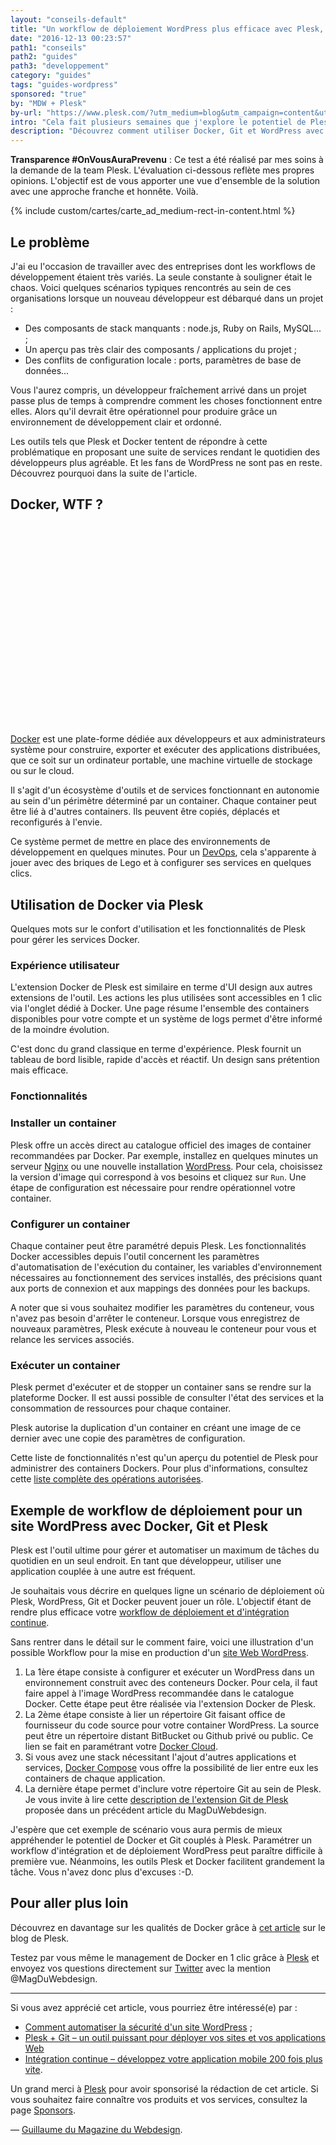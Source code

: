 ```yaml
---
layout: "conseils-default"
title: "Un workflow de déploiement WordPress plus efficace avec Plesk, Docker et Git"
date: "2016-12-13 00:23:57"
path1: "conseils"
path2: "guides"
path3: "developpement"
category: "guides"
tags: "guides-wordpress"
sponsored: "true"
by: "MDW + Plesk"
by-url: "https://www.plesk.com/?utm_medium=blog&utm_campaign=content&utm_source=magazineduwebdesign"
intro: "Cela fait plusieurs semaines que j'explore le potentiel de Plesk. J'ai testé pour vous les bénéfices d'utiliser Plesk pour [automatiser la sécurité d'un site WordPress](http://www.magazineduwebdesign.com/conseils/guides/comment-automatiser-la-securite-d-un-site-wordpress/). Nous avons également vu que Plesk était adapté pour [travailler avec un répertoire Git](http://www.magazineduwebdesign.com/conseils/guides/plesk-git-un-outil-puissant-pour-deployer-vos-sites-et-applications-web/). Afin de garder le rythme, j'ai souhaité mettre à l'épreuve l'extension Docker de Plesk. L'objectif de cet article est de présenter l'outil, l'expérience utilisateur proposée, la technicité et les avantages que l'on peut en retirer en tant que développeur WordPress."
description: "Découvrez comment utiliser Docker, Git et WordPress avec l'outil Plesk."
---
```

 **Transparence #OnVousAuraPrevenu** : Ce test a été réalisé par mes soins à la demande de la team Plesk. L'évaluation ci-dessous reflète mes propres opinions. L'objectif est de vous apporter une vue d'ensemble de la solution avec une approche franche et honnête. Voilà.

{% include custom/cartes/carte_ad_medium-rect-in-content.html %}

## Le problème

J'ai eu l'occasion de travailler avec des entreprises dont les workflows de développement étaient très variés. La seule constante à souligner était le chaos. Voici quelques scénarios typiques rencontrés au sein de ces organisations lorsque un nouveau développeur est débarqué dans un projet :

- Des composants de stack manquants : node.js, Ruby on Rails, MySQL... ;
- Un aperçu pas très clair des composants / applications du projet ;
- Des conflits de configuration locale : ports, paramètres de base de données...

Vous l'aurez compris, un développeur fraîchement arrivé dans un projet passe plus de temps à comprendre comment les choses fonctionnent entre elles. Alors qu'il devrait être opérationnel pour produire grâce un environnement de développement clair et ordonné.

Les outils tels que Plesk et Docker tentent de répondre à cette problématique en proposant une suite de services rendant le quotidien des développeurs plus agréable. Et les fans de WordPress ne sont pas en reste. Découvrez pourquoi dans la suite de l'article.

## Docker, WTF ?

<svg version="1.1" id="Layer_1" xmlns="http://www.w3.org/2000/svg" xmlns:xlink="http://www.w3.org/1999/xlink" x="0px" y="0px"
	 viewBox="0 0 529 338.5" style="enable-background:new 0 0 529 338.5;" xml:space="preserve">
<style type="text/css">
	.st0{clip-path:url(#SVGID_2_);fill:#16A3C6;}
	.st1{clip-path:url(#SVGID_4_);fill:#16A3C6;}
	.st2{clip-path:url(#SVGID_6_);fill:#16A3C6;}
	.st3{clip-path:url(#SVGID_8_);fill:#269EC7;}
	.st4{clip-path:url(#SVGID_10_);fill:#16A3C6;}
	.st5{clip-path:url(#SVGID_12_);fill:#269EC7;}
	.st6{clip-path:url(#SVGID_14_);fill:#16A3C6;}
	.st7{clip-path:url(#SVGID_16_);fill:#37ACCD;}
	.st8{clip-path:url(#SVGID_18_);fill:#42B2D0;}
	.st9{clip-path:url(#SVGID_20_);fill:#37ACCD;}
	.st10{clip-path:url(#SVGID_22_);fill:#79C9DF;}
	.st11{clip-path:url(#SVGID_24_);fill:#269EC7;}
	.st12{clip-path:url(#SVGID_26_);fill:#42B2D0;}
	.st13{clip-path:url(#SVGID_28_);fill:#1D8BB7;}
	.st14{clip-path:url(#SVGID_30_);fill:#3B4D54;}
	.st15{fill:#1594CD;}
	.st16{clip-path:url(#SVGID_34_);fill:#1594CD;}
	.st17{fill:#15A2D6;}
	.st18{fill:#42B2D0;}
	.st19{fill:#3B4D54;}
	.st20{fill:#269EC7;}
	.st21{clip-path:url(#SVGID_36_);fill:#D4E6E6;}
	.st22{clip-path:url(#SVGID_38_);fill:#3B4D54;}
	.st23{clip-path:url(#SVGID_40_);fill:#BFD9DA;}
	.st24{clip-path:url(#SVGID_42_);fill:#D4E6E6;}
	.st25{clip-path:url(#SVGID_44_);fill:#25A3C9;}
	.st26{clip-path:url(#SVGID_46_);fill:#42B2D0;}
	.st27{clip-path:url(#SVGID_48_);fill:#79C9DF;}
	.st28{clip-path:url(#SVGID_50_);fill:#42B2D0;}
	.st29{clip-path:url(#SVGID_52_);fill:#79C9DF;}
</style>
<g>
	<g>
		<g>
			<defs>
				<path id="SVGID_1_" d="M118.1,273.5c-0.3,2.9-0.9,4.9-0.9,4.9c-11.8-11.8-21.5-6.6-23,0c-1.4,5.7,8.9,12.1,23.5,11.2
					c26.4-1.4,44.2,9.2,44.2,9.2H215c0,0-17.8-10.6-44.2-9.2c-14.6,0.9-25-5.5-23.5-11.2c1.7-6.9,11.5-12.1,23.2,0
					c0,0,4.6-15.8-8.9-23.3c-4.2-2.3-9.6-3.7-15.1-3.7C134.8,251.5,122.4,257.5,118.1,273.5"/>
			</defs>
			<clipPath id="SVGID_2_">
				<use xlink:href="#SVGID_1_"  style="overflow:visible;"/>
			</clipPath>
			<rect x="89.1" y="246.5" class="st0" width="130.9" height="57.3"/>
		</g>
	</g>
</g>
<g>
	<g>
		<g>
			<defs>
				<path id="SVGID_3_" d="M65,273.5c-0.3,2.9-0.9,4.9-0.9,4.9c-11.8-11.8-21.5-6.6-23,0c-1.4,5.7,8.9,12.1,23.5,11.2
					c26.4-1.4,44.2,9.2,44.2,9.2H162c0,0-17.8-10.6-44.2-9.2c-14.6,0.9-25-5.5-23.5-11.2c1.7-6.9,11.5-12.1,23.2,0
					c0,0,4.6-15.8-8.9-23.3c-4.2-2.3-9.6-3.7-15.1-3.7C81.8,251.5,69.3,257.5,65,273.5"/>
			</defs>
			<clipPath id="SVGID_4_">
				<use xlink:href="#SVGID_3_"  style="overflow:visible;"/>
			</clipPath>
			<rect x="36" y="246.5" class="st1" width="130.9" height="57.3"/>
		</g>
	</g>
</g>
<g>
	<g>
		<g>
			<defs>
				<path id="SVGID_5_" d="M171.1,273.5c-0.3,2.9-0.9,4.9-0.9,4.9c-11.8-11.8-21.5-6.6-23,0c-1.4,5.7,8.9,12.1,23.5,11.2
					c26.4-1.4,44.2,9.2,44.2,9.2H268c0,0-17.8-10.6-44.2-9.2c-14.6,0.9-25-5.5-23.5-11.2c1.7-6.9,11.5-12.1,23.2,0
					c0,0,4.6-15.8-8.9-23.3c-4.2-2.3-9.6-3.7-15.1-3.7C187.9,251.5,175.4,257.5,171.1,273.5"/>
			</defs>
			<clipPath id="SVGID_6_">
				<use xlink:href="#SVGID_5_"  style="overflow:visible;"/>
			</clipPath>
			<rect x="142.2" y="246.5" class="st2" width="130.9" height="57.3"/>
		</g>
	</g>
</g>
<g>
	<g>
		<g>
			<defs>
				<path id="SVGID_7_" d="M79.6,274.9c0.9,1,1.4,1.5,1.4,1.5C80.5,275.8,80,275.3,79.6,274.9 M16.8,289.9c7.2,6.3,20.9,9.5,39,9.5
					h53.1c0,0,24.7-17.5-1.7-16.1c-14.6,0.9-26.7,2-25.2-3.7c1.6-6.6-11.4-14.5-2.3-4.7c-3.6-3.7-13.6-13.5-24.4-19.4
					c-4.7-2.7-9.8-3.9-14.8-3.9C20.6,251.6,2.4,270.2,16.8,289.9"/>
			</defs>
			<clipPath id="SVGID_8_">
				<use xlink:href="#SVGID_7_"  style="overflow:visible;"/>
			</clipPath>
			<rect x="6.6" y="246.6" class="st3" width="117.7" height="57.8"/>
		</g>
	</g>
</g>
<g>
	<g>
		<g>
			<defs>
				<path id="SVGID_9_" d="M327.5,255.1c-13.5,7.5-8.9,23.3-8.9,23.3c11.8-12.1,21.5-6.9,23.2,0c1.4,5.7-8.9,12.1-23.5,11.2
					c-26.4-1.4-44.2,9.2-44.2,9.2h53.1c0,0,17.8-10.6,44.2-9.2c14.6,0.9,25-5.5,23.5-11.2c-1.4-6.6-11.2-11.8-23,0
					c0,0-0.6-2-0.9-4.9c-4.3-16-16.8-22-28.5-22C337.1,251.5,331.8,252.8,327.5,255.1"/>
			</defs>
			<clipPath id="SVGID_10_">
				<use xlink:href="#SVGID_9_"  style="overflow:visible;"/>
			</clipPath>
			<rect x="269.2" y="246.5" class="st4" width="130.9" height="57.3"/>
		</g>
	</g>
</g>
<g>
	<g>
		<g>
			<defs>
				<path id="SVGID_11_" d="M340.1,240.8c-20.4,11.2-13.5,35.3-13.5,35.3c18.1-18.1,32.7-10.3,35,0c2,8.6-13.5,18.1-35.9,16.9
					c-40.2-2.3-67.4,14.1-67.4,14.1H339c0,0,27.3-16.4,67.4-14.1c22.1,1.1,37.9-8.3,35.9-16.9c-2-10-16.6-17.8-34.7,0
					c0,0-0.9-2.9-1.1-7.5c-6.4-24.3-25.3-33.5-43.1-33.5C354.9,235.2,346.6,237.3,340.1,240.8"/>
			</defs>
			<clipPath id="SVGID_12_">
				<use xlink:href="#SVGID_11_"  style="overflow:visible;"/>
			</clipPath>
			<rect x="253.4" y="230.2" class="st5" width="194.1" height="81.9"/>
		</g>
	</g>
</g>
<g>
	<g>
		<g>
			<defs>
				<path id="SVGID_13_" d="M274.4,255.1c-13.5,7.5-8.9,23.3-8.9,23.3c11.8-12.1,21.5-6.9,23.2,0c1.4,5.7-8.9,12.1-23.5,11.2
					c-26.4-1.4-44.2,9.2-44.2,9.2h53.1c0,0,17.8-10.6,44.2-9.2c14.6,0.9,25-5.5,23.5-11.2c-1.4-6.6-11.2-11.8-23,0
					c0,0-0.6-2-0.9-4.9c-4.3-16-16.8-22-28.5-22C284,251.5,278.7,252.8,274.4,255.1"/>
			</defs>
			<clipPath id="SVGID_14_">
				<use xlink:href="#SVGID_13_"  style="overflow:visible;"/>
			</clipPath>
			<rect x="216.1" y="246.5" class="st6" width="130.9" height="57.3"/>
		</g>
	</g>
</g>
<g>
	<g>
		<g>
			<defs>
				<path id="SVGID_15_" d="M69.5,292.9c0,2.3-0.6,4-0.6,4c-9.8-10-17.8-5.7-19.2,0.3c-1.1,4.9,7.5,10,19.8,9.5
					c22.1-1.1,37,7.8,37,7.8H151c0,0-14.9-8.9-37-7.8c-12.3,0.6-20.9-4.6-19.8-9.5c1.4-5.7,9.5-10,19.2,0c0,0,3.7-13.2-7.5-19.5
					c-3.6-2-8.1-3.1-12.8-3.1C83.3,274.6,73,279.6,69.5,292.9"/>
			</defs>
			<clipPath id="SVGID_16_">
				<use xlink:href="#SVGID_15_"  style="overflow:visible;"/>
			</clipPath>
			<rect x="44.6" y="269.6" class="st7" width="111.4" height="49.9"/>
		</g>
	</g>
</g>
<g>
	<g>
		<g>
			<defs>
				<path id="SVGID_17_" d="M32,292.9c0,2.3-0.6,4-0.6,4c-9.8-10-17.8-5.7-19.2,0.3c-1.1,4.9,7.5,10,19.8,9.5
					c22.1-1.1,37,7.8,37,7.8h44.5c0,0-14.9-8.9-37-7.8c-12.3,0.6-20.9-4.6-19.8-9.5c1.4-5.7,9.5-10,19.2,0c0,0,3.7-13.2-7.5-19.5
					c-3.6-2-8.1-3.1-12.8-3.1C45.9,274.6,35.5,279.6,32,292.9"/>
			</defs>
			<clipPath id="SVGID_18_">
				<use xlink:href="#SVGID_17_"  style="overflow:visible;"/>
			</clipPath>
			<rect x="7.1" y="269.6" class="st8" width="111.4" height="49.9"/>
		</g>
	</g>
</g>
<g>
	<g>
		<g>
			<defs>
				<path id="SVGID_19_" d="M112.6,294.2c0,2.3-0.6,4-0.6,4c-10-10-18.1-5.7-19.2,0.3c-1.1,4.9,7.5,10,19.8,9.5
					c22.1-1.1,37,7.8,37,7.8h44.5c0,0-14.9-8.9-37-7.8c-12.3,0.6-20.9-4.6-19.8-9.5c1.4-5.7,9.5-10,19.2,0c0,0,3.7-13.2-7.5-19.5
					c-3.6-2-8.1-3.1-12.8-3.1C126.5,275.8,116.1,280.8,112.6,294.2"/>
			</defs>
			<clipPath id="SVGID_20_">
				<use xlink:href="#SVGID_19_"  style="overflow:visible;"/>
			</clipPath>
			<rect x="87.7" y="270.8" class="st9" width="111.4" height="49.9"/>
		</g>
	</g>
</g>
<g>
	<g>
		<g>
			<defs>
				<path id="SVGID_21_" d="M25.6,274.8c-16.8,0-32.4,15.5-20.2,31.9c6,5.2,17.8,7.8,32.7,7.8h44.5c0,0-14.9-8.9-37-7.8
					c-12.3,0.6-20.9-4.6-19.8-9.5c1.4-5.7,9.5-10,19.2,0c0,0,3.7-13.2-7.5-19.5C33.8,275.7,29.7,274.8,25.6,274.8L25.6,274.8"/>
			</defs>
			<clipPath id="SVGID_22_">
				<use xlink:href="#SVGID_21_"  style="overflow:visible;"/>
			</clipPath>
			<rect x="-3.9" y="269.8" class="st10" width="91.6" height="49.7"/>
		</g>
	</g>
</g>
<g>
	<g>
		<g>
			<defs>
				<path id="SVGID_23_" d="M287.9,264.9c-16.4,9.2-10.6,29-10.6,29c14.3-14.9,26.1-8.6,28.1,0c1.7,7.2-10.9,14.9-28.7,14.1
					c-32.1-1.7-53.7,11.5-53.7,11.5h64.6c0,0,22.7-9.5,54.5-7.8c17.8,1.1,29.6-10.6,27.8-17.8c-2.3-8.6-14.1-14.9-28.4,0
					c0,0-0.6-2.6-0.9-6c-5.2-20-20.4-27.5-34.5-27.5C299.5,260.3,293,262,287.9,264.9"/>
			</defs>
			<clipPath id="SVGID_24_">
				<use xlink:href="#SVGID_23_"  style="overflow:visible;"/>
			</clipPath>
			<rect x="218.1" y="255.3" class="st11" width="157.1" height="69.1"/>
		</g>
	</g>
</g>
<g>
	<g>
		<g>
			<defs>
				<path id="SVGID_25_" d="M251.8,279c-11.2,6.3-7.5,19.5-7.5,19.5c9.8-10,17.8-5.7,19.2,0c1.1,4.9-7.5,10-19.8,9.5
					c-22.1-1.1-37,7.8-37,7.8h44.5c0,0,14.9-8.9,37-7.8c12.3,0.6,20.9-4.6,19.8-9.5c-1.4-6-9.5-10.3-19.2-0.3c0,0-0.6-1.7-0.6-4
					c-3.5-13.4-13.9-18.4-23.6-18.4C259.9,275.8,255.3,277,251.8,279"/>
			</defs>
			<clipPath id="SVGID_26_">
				<use xlink:href="#SVGID_25_"  style="overflow:visible;"/>
			</clipPath>
			<rect x="201.7" y="270.8" class="st12" width="111.4" height="49.9"/>
		</g>
	</g>
</g>
<g>
	<g>
		<g>
			<defs>
				<path id="SVGID_27_" d="M40,198.9c2,14.9,6.3,29,12.9,41.6l3.7,6.9c2.3,4,4.9,7.8,7.7,11.5c13.5,0.9,25.5,1.1,37,0.9
					c22.1-0.6,40.2-3.2,53.9-7.8c2-0.6,4.3,0.3,4.9,2.3c0.6,2-0.3,4.3-2.3,4.9c-1.7,0.6-3.7,1.1-5.7,1.7
					c-10.9,3.2-23.2,5.2-38.2,6.3h-2c-5.7,0.3-12.1,0.6-18.6,0.6c-7.2,0-14.3,0-22.1-0.6c27,30.4,69.7,48.8,122.5,48.8
					c96.1,0,179.6-36.5,228.1-117.2L40,198.9L40,198.9z"/>
			</defs>
			<clipPath id="SVGID_28_">
				<use xlink:href="#SVGID_27_"  style="overflow:visible;"/>
			</clipPath>
			<rect x="35" y="193.9" class="st13" width="391.9" height="127.2"/>
		</g>
	</g>
</g>
<g>
	<g>
		<g>
			<defs>
				<path id="SVGID_29_" d="M226.8,1v52H125.5v50.8H75v51.7H31.7l-0.6,7.8c-0.4,5-0.7,9.9-0.7,14.9v0.2c0,20.5,3.9,40.9,12.4,59.6
					l4.6,9.2l0.6,0.9c31,53.1,86.1,75.5,145.8,75.5c115.9,0,211.2-51.7,255.1-161.1c29.6,1.7,59.4-6.9,73.7-35l3.7-7.2l-6.9-4
					c-16.9-9.8-39.6-11.2-58.8-5.5c-2.6-20.4-15.8-38.2-31.8-51.1l-6.3-5.2l-5.5,6c-10.6,12.3-13.8,33-12.3,48.8
					c0.9,11.5,4.6,23.3,11.8,32.7c-5.5,3.2-11.8,5.7-17.2,7.8c-11.2,4-23.5,6-35.3,6h-25.5v-51.7H288l-0.3-0.3V1H226.8z"/>
			</defs>
			<clipPath id="SVGID_30_">
				<use xlink:href="#SVGID_29_"  style="overflow:visible;"/>
			</clipPath>
			<rect x="25.5" y="-4" class="st14" width="505.9" height="332.5"/>
		</g>
	</g>
</g>
<g>
	<g>
		<g>
			<path id="SVGID_31_" class="st15" d="M429.1,143.4c-12.3,10.9-38.4,21-65.1,21H39.5c-2.6,27.9,2.3,53.4,13.5,75.5l3.7,6.9
				c2.3,4,4.9,7.8,7.7,11.5c13.5,0.9,25.5,1.1,37,0.9c22.1-0.6,40.2-3.2,53.9-7.8c2-0.6,4.3,0.3,4.9,2.3c0.6,2-0.3,4.3-2.3,4.9
				c-1.7,0.6-3.7,1.1-5.7,1.7c-10.9,3.2-22.4,5.2-37.3,6H114h-1.7c-5.7,0.3-12.3,0.3-18.7,0.3c-7.2,0-14.1,0-21.8-0.6h-0.3
				c27,30.4,69.4,48.5,122.2,48.5c112.2,0,207.4-49.7,249.3-161.4c29.8,3.2,58.5-4.6,71.7-30.1c-20.7-11.2-47.6-7.5-62.8,0.3
				c3.4-26.4-16.4-47.1-28.7-57.1C409.3,82.6,407,125.3,429.1,143.4"/>
		</g>
		<g>
			<defs>
				<path id="SVGID_32_" d="M429.1,143.4c-12.3,10.9-38.4,21-65.1,21H39.5c-2.6,27.9,2.3,53.4,13.5,75.5l3.7,6.9
					c2.3,4,4.9,7.8,7.7,11.5c13.5,0.9,25.5,1.1,37,0.9c22.1-0.6,40.2-3.2,53.9-7.8c2-0.6,4.3,0.3,4.9,2.3c0.6,2-0.3,4.3-2.3,4.9
					c-1.7,0.6-3.7,1.1-5.7,1.7c-10.9,3.2-22.4,5.2-37.3,6H114h-1.7c-5.7,0.3-12.3,0.3-18.7,0.3c-7.2,0-14.1,0-21.8-0.6h-0.3
					c27,30.4,69.4,48.5,122.2,48.5c112.2,0,207.4-49.7,249.3-161.4c29.8,3.2,58.5-4.6,71.7-30.1c-20.7-11.2-47.6-7.5-62.8,0.3
					c3.4-26.4-16.4-47.1-28.7-57.1C409.3,82.6,407,125.3,429.1,143.4"/>
			</defs>
			<clipPath id="SVGID_34_">
				<use xlink:href="#SVGID_32_"  style="overflow:visible;"/>
			</clipPath>
			<rect x="33.8" y="61.2" class="st16" width="486.1" height="258.4"/>
		</g>
	</g>
</g>
<g>
	<g>
		<g>
			<path id="SVGID_33_" class="st17" d="M113.8,266.6c0.1,0,0.2,0,0.2,0c-0.2-0.1-0.4-0.2-0.5-0.3L113.8,266.6z M429.1,143.4
				c-12.3,10.9-38.4,21-65.1,21H58.7c-1.4,42.8,14.6,74.9,42.5,94.8c22.1-0.6,40.2-3.2,53.9-7.8c2-0.6,4.3,0.3,4.9,2.3
				s-0.3,4.3-2.3,4.9c-1.7,0.6-3.7,1.1-5.7,1.7c-10.8,3.1-23.1,5.4-37.9,6.3c38.1,19.2,93.3,19.1,156.4-5.2
				c71.2-27.3,137.4-79.5,183.6-139c-0.9,0.9-1.4,0.9-2,0.9c3.4-26.4-16.4-47.1-28.7-57.1C409.3,82.6,407,125.3,429.1,143.4"/>
		</g>
	</g>
</g>
<rect x="235.5" y="9.9" class="st18" width="43.9" height="43.6"/>
<rect x="239.1" y="13" class="st19" width="3.4" height="36.8"/>
<rect x="245.7" y="13" class="st19" width="3.7" height="36.8"/>
<rect x="252.3" y="13" class="st19" width="3.7" height="36.8"/>
<rect x="258.9" y="13" class="st19" width="3.7" height="36.8"/>
<rect x="265.5" y="13" class="st19" width="3.7" height="36.8"/>
<rect x="272.4" y="13" class="st19" width="3.4" height="36.8"/>
<rect x="134.2" y="62.6" class="st20" width="43.9" height="43.6"/>
<rect x="137.8" y="64.9" class="st19" width="3.4" height="36.8"/>
<rect x="144.4" y="64.9" class="st19" width="3.7" height="36.8"/>
<rect x="151" y="64.9" class="st19" width="3.7" height="36.8"/>
<rect x="157.6" y="64.9" class="st19" width="3.7" height="36.8"/>
<rect x="164.2" y="64.9" class="st19" width="3.7" height="36.8"/>
<rect x="171.1" y="64.9" class="st19" width="3.4" height="36.8"/>
<rect x="134.2" y="113.2" class="st18" width="43.9" height="43.9"/>
<rect x="137.8" y="115.9" class="st19" width="3.4" height="36.8"/>
<rect x="144.4" y="115.9" class="st19" width="3.7" height="36.8"/>
<rect x="151" y="115.9" class="st19" width="3.7" height="36.8"/>
<rect x="157.6" y="115.9" class="st19" width="3.7" height="36.8"/>
<rect x="164.2" y="115.9" class="st19" width="3.7" height="36.8"/>
<rect x="171.1" y="115.9" class="st19" width="3.4" height="36.8"/>
<rect x="83.7" y="113.2" class="st20" width="43.9" height="43.9"/>
<rect x="87.6" y="115.9" class="st19" width="3.4" height="36.8"/>
<rect x="94.2" y="115.9" class="st19" width="3.7" height="36.8"/>
<rect x="100.8" y="115.9" class="st19" width="3.7" height="36.8"/>
<rect x="107.4" y="115.9" class="st19" width="3.7" height="36.8"/>
<rect x="114" y="115.9" class="st19" width="3.7" height="36.8"/>
<rect x="120.9" y="115.9" class="st19" width="3.4" height="36.8"/>
<rect x="185" y="62.6" class="st18" width="43.9" height="43.6"/>
<rect x="188" y="64.9" class="st19" width="3.4" height="36.8"/>
<rect x="194.6" y="64.9" class="st19" width="3.7" height="36.8"/>
<rect x="201.2" y="64.9" class="st19" width="3.7" height="36.8"/>
<rect x="207.8" y="64.9" class="st19" width="3.7" height="36.8"/>
<rect x="214.4" y="64.9" class="st19" width="3.7" height="36.8"/>
<rect x="221.3" y="64.9" class="st19" width="3.4" height="36.8"/>
<rect x="185" y="113.2" class="st20" width="43.9" height="43.9"/>
<rect x="188.4" y="115.9" class="st19" width="3.4" height="36.8"/>
<rect x="195" y="115.9" class="st19" width="3.7" height="36.8"/>
<rect x="201.6" y="115.9" class="st19" width="3.7" height="36.8"/>
<rect x="208.2" y="115.9" class="st19" width="3.7" height="36.8"/>
<rect x="214.8" y="115.9" class="st19" width="3.7" height="36.8"/>
<rect x="221.7" y="115.9" class="st19" width="3.4" height="36.8"/>
<rect x="235.5" y="62.6" class="st20" width="43.9" height="43.6"/>
<rect x="239.1" y="65.6" class="st19" width="3.4" height="36.8"/>
<rect x="245.7" y="65.6" class="st19" width="3.7" height="36.8"/>
<rect x="252.3" y="65.6" class="st19" width="3.7" height="36.8"/>
<rect x="258.9" y="65.6" class="st19" width="3.7" height="36.8"/>
<rect x="265.5" y="65.6" class="st19" width="3.7" height="36.8"/>
<rect x="272.4" y="65.6" class="st19" width="3.4" height="36.8"/>
<rect x="235.5" y="113.2" class="st18" width="43.9" height="43.9"/>
<rect x="239.1" y="115.9" class="st19" width="3.4" height="36.8"/>
<rect x="245.7" y="115.9" class="st19" width="3.7" height="36.8"/>
<rect x="252.3" y="115.9" class="st19" width="3.7" height="36.8"/>
<rect x="258.9" y="115.9" class="st19" width="3.7" height="36.8"/>
<rect x="265.5" y="115.9" class="st19" width="3.7" height="36.8"/>
<rect x="272.4" y="115.9" class="st19" width="3.4" height="36.8"/>
<rect x="286.3" y="113.2" class="st20" width="43.9" height="43.9"/>
<rect x="289.4" y="115.9" class="st19" width="3.4" height="36.8"/>
<rect x="296" y="115.9" class="st19" width="3.7" height="36.8"/>
<rect x="302.6" y="115.9" class="st19" width="3.7" height="36.8"/>
<rect x="309.2" y="115.9" class="st19" width="3.7" height="36.8"/>
<rect x="315.8" y="115.9" class="st19" width="3.7" height="36.8"/>
<rect x="322.6" y="115.9" class="st19" width="3.4" height="36.8"/>
<g>
	<g>
		<g>
			<defs>
				<path id="SVGID_35_" d="M163.4,239.9c0,6.6,5.5,12.1,12.1,12.1s12.1-5.5,12.1-12.1s-5.5-12.1-12.1-12.1
					C168.6,227.9,163.4,233.3,163.4,239.9"/>
			</defs>
			<clipPath id="SVGID_36_">
				<use xlink:href="#SVGID_35_"  style="overflow:visible;"/>
			</clipPath>
			<rect x="158.4" y="222.9" class="st21" width="34.1" height="34.1"/>
		</g>
	</g>
</g>
<g>
	<g>
		<g>
			<defs>
				<path id="SVGID_37_" d="M166.8,240.5c0,4.6,3.7,8.6,8.6,8.6c4.6,0,8.6-3.7,8.6-8.6c0-1.4-0.3-2.3-0.6-3.4
					c-0.6,0.9-1.7,1.7-3.2,1.7c-1.7,0-3.4-1.4-3.4-3.4c0-1.4,0.6-2.6,1.7-3.2c-0.9-0.3-2-0.6-3.2-0.6
					C170.6,231.6,166.8,235.3,166.8,240.5"/>
			</defs>
			<clipPath id="SVGID_38_">
				<use xlink:href="#SVGID_37_"  style="overflow:visible;"/>
			</clipPath>
			<rect x="161.8" y="226.6" class="st22" width="27.2" height="27.5"/>
		</g>
	</g>
</g>
<g>
	<g>
		<g>
			<defs>
				<path id="SVGID_39_" d="M111.8,266.9c-5.7,0.3-12.1,0.6-18.4,0.6c-7.5,0-15.2-0.3-23.5-0.6c27.5,27.6,61.4,48.8,123.9,49.1
					c4.6-0.3,9.2-0.3,13.8-0.3c-30.1-14.4-46.5-33.6-55.7-54.8C140.7,264,127.5,266,111.8,266.9"/>
			</defs>
			<clipPath id="SVGID_40_">
				<use xlink:href="#SVGID_39_"  style="overflow:visible;"/>
			</clipPath>
			<rect x="64.9" y="255.9" class="st23" width="147.7" height="65.1"/>
		</g>
	</g>
</g>
<g>
	<g>
		<g>
			<defs>
				<path id="SVGID_41_" d="M111.8,266.9c10.9,5.7,26.1,11.5,51.4,13.5c-4-5.7-8-12.6-11.2-19.5C140.7,264,127.3,266,111.8,266.9"/>
			</defs>
			<clipPath id="SVGID_42_">
				<use xlink:href="#SVGID_41_"  style="overflow:visible;"/>
			</clipPath>
			<rect x="106.8" y="255.9" class="st24" width="61.4" height="29.5"/>
		</g>
	</g>
</g>
<g>
	<g>
		<g>
			<defs>
				<path id="SVGID_43_" d="M199,317.8c-0.3,2.1-0.9,3.6-0.9,3.6c-12.4-9-22.7-5.2-24.5,0c-1.5,4.2,9.5,9,24.8,8.4
					c27.8-1,47,6.9,47,6.9h56.1c0,0-18.9-8.2-47-6.9c-15.4,0.6-25.7-4-24.8-8.4c1.8-9.4,10.9-14.4,21.3-8.8
					c-1.2-4.4-6.2-10.1-17.1-12.1c-1.7-0.3-3.6-0.5-5.6-0.5C217.5,300,203.8,305,199,317.8"/>
			</defs>
			<clipPath id="SVGID_44_">
				<use xlink:href="#SVGID_43_"  style="overflow:visible;"/>
			</clipPath>
			<rect x="168.3" y="296.3" class="st25" width="138.3" height="44"/>
		</g>
	</g>
</g>
<g>
	<g>
		<g>
			<defs>
				<path id="SVGID_45_" d="M164.6,314.2c-0.2,2.5-0.7,4.2-0.7,4.2c-10.7-10.2-19.2-5.7-20.4,0c-1.2,5,8,10.7,20.9,10
					c23.7-1.5,39.6,8.2,39.6,8.2h47.4c0,0-16.2-9.5-39.6-8.2c-13,0.7-22.2-5-20.9-10c1.5-6.2,10.2-10.7,20.7,0c0,0,4-14.2-8-20.7
					c-3.8-2-8.6-3.2-13.6-3.2C179.4,294.6,168.3,299.9,164.6,314.2"/>
			</defs>
			<clipPath id="SVGID_46_">
				<use xlink:href="#SVGID_45_"  style="overflow:visible;"/>
			</clipPath>
			<rect x="138.9" y="290.2" class="st26" width="116.7" height="50.8"/>
		</g>
	</g>
</g>
<g>
	<g>
		<g>
			<defs>
				<path id="SVGID_47_" d="M134.1,326.9c7.5,6.6,21.5,9.8,40.2,9.8h54.5c0,0-18.7-10.9-45.6-9.5c-14.9,0.9-25.5-5.7-24.1-11.5
					c1.7-7.2,11.8-12.3,23.8,0c0,0,4.6-16.4-9.2-23.8c-4.8-2.6-10-3.7-15.1-3.7C138.2,288.2,119.2,306.9,134.1,326.9"/>
			</defs>
			<clipPath id="SVGID_48_">
				<use xlink:href="#SVGID_47_"  style="overflow:visible;"/>
			</clipPath>
			<rect x="123.8" y="283.2" class="st27" width="110" height="58.5"/>
		</g>
	</g>
</g>
<g>
	<g>
		<g>
			<defs>
				<path id="SVGID_49_" d="M334.7,277.5c-12.9,7.2-8.6,22.1-8.6,22.1c11.2-11.5,20.7-6.6,22.1,0c1.4,5.5-8.6,11.5-22.7,10.6
					c-25.2-1.4-42.5,8.9-42.5,8.9h50.8c0,0,17.2-10.3,42.5-8.9c14.1,0.9,23.8-5.2,22.7-10.6c-1.4-6.9-10.6-11.5-22.1,0
					c0,0-0.6-2-0.6-4.6c-4.1-15.3-16-21.1-27.1-21.1C343.8,274,338.7,275.3,334.7,277.5"/>
			</defs>
			<clipPath id="SVGID_50_">
				<use xlink:href="#SVGID_49_"  style="overflow:visible;"/>
			</clipPath>
			<rect x="278" y="269" class="st28" width="126" height="55.2"/>
		</g>
	</g>
</g>
<g>
	<g>
		<g>
			<defs>
				<path id="SVGID_51_" d="M378.5,277.5c-12.9,7.2-8.6,22.1-8.6,22.1c11.2-11.5,20.7-6.6,22.1,0c1.4,5.5-8.6,11.5-22.7,10.6
					c-25.2-1.4-42.5,8.9-42.5,8.9h50.8c17.2,0,30.7-3.2,37.6-8.9c14-18.6-3.6-36.3-22.6-36.3C387.8,274,383,275.1,378.5,277.5"/>
			</defs>
			<clipPath id="SVGID_52_">
				<use xlink:href="#SVGID_51_"  style="overflow:visible;"/>
			</clipPath>
			<rect x="321.8" y="269" class="st29" width="103.4" height="55.2"/>
		</g>
	</g>
</g>
</svg>

[Docker](https://www.docker.com/) est une plate-forme dédiée aux développeurs et aux administrateurs système pour construire, exporter et exécuter des applications distribuées, que ce soit sur un ordinateur portable, une machine virtuelle de stockage ou sur le cloud.

Il s'agit d'un écosystème d'outils et de services fonctionnant en autonomie au sein d'un périmètre déterminé par un container. Chaque container peut être lié à d'autres containers. Ils peuvent être copiés, déplacés et reconfigurés à l'envie.

Ce système permet de mettre en place des environnements de développement en quelques minutes. Pour un [DevOps](https://en.wikipedia.org/wiki/DevOps), cela s'apparente à jouer avec des briques de Lego et à configurer ses services en quelques clics.

## Utilisation de Docker via Plesk

Quelques mots sur le confort d'utilisation et les fonctionnalités de Plesk pour gérer les services Docker.

### Expérience utilisateur

L'extension Docker de Plesk est similaire en terme d'UI design aux autres extensions de l'outil. Les actions les plus utilisées sont accessibles en 1 clic via l'onglet dédié à Docker. Une page résume l'ensemble des containers disponibles pour votre compte et un système de logs permet d'être informé de la moindre évolution.

C'est donc du grand classique en terme d'expérience. Plesk fournit un tableau de bord lisible, rapide d'accès et réactif. Un design sans prétention mais efficace.

### Fonctionnalités

### Installer un container

Plesk offre un accès direct au catalogue officiel des images de container recommandées par Docker. Par exemple, installez en quelques minutes un serveur [Nginx](https://hub.docker.com/_/nginx/) ou une nouvelle installation [WordPress](https://hub.docker.com/_/wordpress/). Pour cela, choisissez la version d'image qui correspond à vos besoins et cliquez sur `Run`. Une étape de configuration est nécessaire pour rendre opérationnel votre container.

### Configurer un container

Chaque container peut être paramétré depuis Plesk. Les fonctionnalités Docker accessibles depuis l'outil concernent les paramètres d'automatisation de l'exécution du container, les variables d'environnement nécessaires au fonctionnement des services installés, des précisions quant aux ports de connexion et aux mappings des données pour les backups.

A noter que si vous souhaitez modifier les paramètres du conteneur, vous n'avez pas besoin d'arrêter le conteneur. Lorsque vous enregistrez de nouveaux paramètres, Plesk exécute à nouveau le conteneur pour vous et relance les services associés.

### Exécuter un container

Plesk permet d'exécuter et de stopper un container sans se rendre sur la plateforme Docker. Il est aussi possible de consulter l'état des services et la consommation de ressources pour chaque container.

Plesk autorise la duplication d'un container en créant une image de ce dernier avec une copie des paramètres de configuration.

Cette liste de fonctionnalités n'est qu'un aperçu du potentiel de Plesk pour administrer des containers Dockers. Pour plus d'informations, consultez cette [liste complète des opérations autorisées](https://docs.plesk.com/en-US/onyx/administrator-guide/plesk-administration/using-docker.75823/#o77135).

## Exemple de workflow de déploiement pour un site WordPress avec Docker, Git et Plesk

Plesk est l'outil ultime pour gérer et automatiser un maximum de tâches du quotidien en un seul endroit. En tant que développeur, utiliser une application couplée à une autre est fréquent.

Je souhaitais vous décrire en quelques ligne un scénario de déploiement où Plesk, WordPress, Git et Docker peuvent jouer un rôle. L'objectif étant de rendre plus efficace votre [workflow de déploiement et d'intégration continue](http://www.magazineduwebdesign.com/conseils/guides/integration-continue-application-mobile/).

Sans rentrer dans le détail sur le comment faire, voici une illustration d'un possible Workflow pour la mise en production d'un [site Web WordPress](http://www.magazineduwebdesign.com/conseils/guides/creer-portfolio-graphiste-wordpress/).

1. La 1ère étape consiste à configurer et exécuter un WordPress dans un environnement construit avec des conteneurs Docker. Pour cela, il faut faire appel à l'image WordPress recommandée dans le catalogue Docker. Cette étape peut être réalisée via l'extension Docker de Plesk.
2. La 2ème étape consiste à lier un répertoire Git faisant office de fournisseur du code source pour votre container WordPress. La source peut être un répertoire distant BitBucket ou Github privé ou public. Ce lien se fait en paramétrant votre [Docker Cloud](https://docs.docker.com/docker-cloud/builds/link-source/).
3. Si vous avez une stack nécessitant l'ajout d'autres applications et services, [Docker Compose](https://docs.docker.com/compose/overview/) vous offre la possibilité de lier entre eux les containers de chaque application.
4. La dernière étape permet d'inclure votre répertoire Git au sein de Plesk. Je vous invite à lire cette [description de l'extension Git de Plesk](http://www.magazineduwebdesign.com/conseils/guides/plesk-git-un-outil-puissant-pour-deployer-vos-sites-et-applications-web/) proposée dans un précédent article du MagDuWebdesign.

J'espère que cet exemple de scénario vous aura permis de mieux appréhender le potentiel de Docker et Git couplés à Plesk. Paramétrer un workflow d'intégration et de déploiement WordPress peut paraître difficile à première vue. Néanmoins, les outils Plesk et Docker facilitent grandement la tâche. Vous n'avez donc plus d'excuses :-D.

## Pour aller plus loin

Découvrez en davantage sur les qualités de Docker grâce à [cet article](https://www.plesk.com/blog/docker-containers-explained/) sur le blog de Plesk.

Testez par vous même le management de Docker en 1 clic grâce à [Plesk](https://www.plesk.com/?utm_medium=blog&utm_campaign=content&utm_source=magazineduwebdesign) et envoyez vos questions directement sur [Twitter](https://twitter.com) avec la mention @MagDuWebdesign.

---

Si vous avez apprécié cet article, vous pourriez être intéressé(e) par :

-  [Comment automatiser la sécurité d'un site WordPress](http://www.magazineduwebdesign.com/conseils/guides/comment-automatiser-la-securite-d-un-site-wordpress/) ;
-  [Plesk + Git – un outil puissant pour déployer vos sites et vos applications Web](http://www.magazineduwebdesign.com/conseils/guides/plesk-git-un-outil-puissant-pour-deployer-vos-sites-et-applications-web/)
-  [Intégration continue – développez votre application mobile 200 fois plus vite](http://www.magazineduwebdesign.com/conseils/guides/integration-continue-application-mobile/).

Un grand merci à [Plesk](https://www.plesk.com/?utm_medium=blog&utm_campaign=content&utm_source=magazineduwebdesign) pour avoir sponsorisé la rédaction de cet article. Si vous souhaitez faire connaître vos produits et vos services, consultez la page [Sponsors](http://www.magazineduwebdesign.com/sponsors/).

— [Guillaume du Magazine du Webdesign](https://www.linkedin.com/in/gpalayer).
